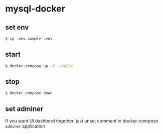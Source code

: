 # mysql-docker

## set env

```bash
$ cp .env.sample .env
```

## start

```bash
$ docker-compose up -d --build
```

## stop

```bash
$ docker-compose down
```

## set adminer

If you want UI dashbord together, just unset comment in docker-compose `adminer` application
